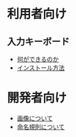 # 利用者向け
## 入力キーボード
* [何ができるのか](keyboard/about.md)
* [インストール方法](keybord/install.md)

# 開発者向け
* [画像について](developer/material.md)
* [命名規則について](developer/naming.md)
